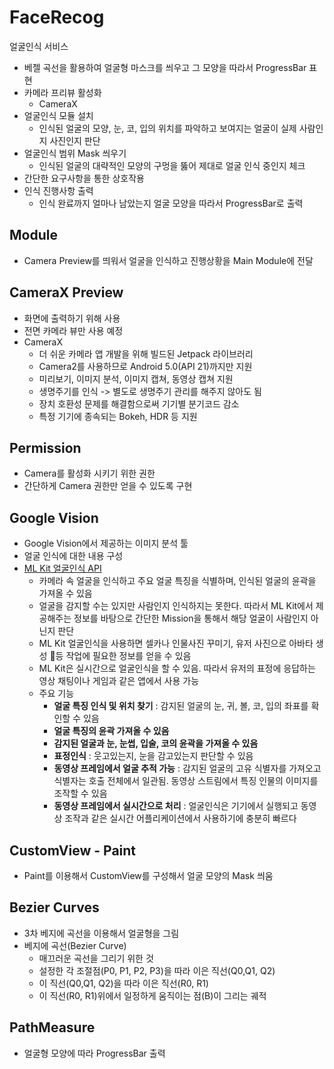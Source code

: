 # FaceRecog
얼굴인식 서비스
- 베젤 곡선을 활용하여 얼굴형 마스크를 씌우고 그 모양을 따라서 ProgressBar 표현
- 카메라 프리뷰 활성화
    - CameraX
- 얼굴인식 모듈 설치
    - 인식된 얼굴의 모양, 눈, 코, 입의 위치를 파악하고 보여지는 얼굴이 실제 사람인지 사진인지 판단
- 얼굴인식 범위 Mask 씌우기
    - 인식된 얼굴의 대략적인 모양의 구멍을 뚫어 제대로 얼굴 인식 중인지 체크
- 간단한 요구사항을 통한 상호작용
- 인식 진행사항 출력
    - 인식 완료까지 얼마나 남았는지 얼굴 모양을 따라서 ProgressBar로 출력
 
## Module
- Camera Preview를 띄워서 얼굴을 인식하고 진행상황을 Main Module에 전달

## CameraX Preview
- 화면에 출력하기 위해 사용
- 전면 카메라 뷰만 사용 예정
- CameraX
    - 더 쉬운 카메라 앱 개발을 위해 빌드된 Jetpack 라이브러리
    - Camera2를 사용하므로 Android 5.0(API 21)까지만 지원
    - 미리보기, 이미지 분석, 이미지 캡쳐, 동영상 캡쳐 지원
    - 생명주기를 인식 -> 별도로 생명주기 관리를 해주지 않아도 됨
    - 장치 호환성 문제를 해결함으로써 기기별 분기코드 감소
    - 특정 기기에 종속되는 Bokeh, HDR 등 지원

## Permission
- Camera를 활성화 시키기 위한 권한
- 간단하게 Camera 권한만 얻을 수 있도록 구현

## Google Vision
- Google Vision에서 제공하는 이미지 분석 툴
- 얼굴 인식에 대한 내용 구성
- [ML Kit 얼굴인식 API](https://developers.google.com/ml-kit/vision/face-detection?hl=ko)
    - 카메라 속 얼굴을 인식하고 주요 얼굴 특징을 식별하며, 인식된 얼굴의 윤곽을 가져올 수 있음
    - 얼굴을 감지할 수는 있지만 사람인지 인식하지는 못한다. 따라서 ML Kit에서 제공해주는 정보를 바탕으로 간단한 Mission을 통해서 해당 얼굴이 사람인지 아닌지 판단
    - ML Kit 얼굴인식을 사용하면 셀카나 인물사진 꾸미기, 유저 사진으로 아바타 생성 등 작업에 필요한 정보를 얻을 수 있음
    - ML Kit은 실시간으로 얼굴인식을 할 수 있음. 따라서 유저의 표정에 응답하는 영상 채팅이나 게임과 같은 앱에서 사용 가능
    - 주요 기능
        - **얼굴 특징 인식 및 위치 찾기** : 감지된 얼굴의 눈, 귀, 볼, 코, 입의 좌표를 확인할 수 있음
        - **얼굴 특징의 윤곽 가져올 수 있음**
        - **감지된 얼굴과 눈, 눈썹, 입술, 코의 윤곽을 가져올 수 있음**
        - **표정인식** : 웃고있는지, 눈을 감고있는지 판단할 수 있음
        - **동영상 프레임에서 얼굴 추적 가능** : 감지된 얼굴의 고유 식별자를 가져오고 식별자는 호출 전체에서 일관됨. 동영상 스트림에서 특징 인물의 이미지를 조작할 수 있음
        - **동영상 프레임에서 실시간으로 처리** : 얼굴인식은 기기에서 실행되고 동영상 조작과 같은 실시간 어플리케이션에서 사용하기에 충분히 빠르다
      
## CustomView - Paint
- Paint를 이용해서 CustomView를 구성해서 얼굴 모양의 Mask 씌움

## Bezier Curves
- 3차 베지에 곡선을 이용해서 얼굴형을 그림
- 베지에 곡선(Bezier Curve)
    - 매끄러운 곡선을 그리기 위한 것
    - 설정한 각 조절점(P0, P1, P2, P3)을 따라 이은 직선(Q0,Q1, Q2)
    - 이 직선(Q0,Q1, Q2)을 따라 이은 직선(R0, R1)
    - 이 직선(R0, R1)위에서 일정하게 움직이는 점(B)이 그리는 궤적

## PathMeasure
- 얼굴형 모양에 따라 ProgressBar 출력
